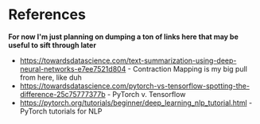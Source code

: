 # References

__For now I'm just planning on dumping a ton of links here that may be useful to sift through later__

* https://towardsdatascience.com/text-summarization-using-deep-neural-networks-e7ee7521d804 - Contraction Mapping is my big pull from here, like duh
* https://towardsdatascience.com/pytorch-vs-tensorflow-spotting-the-difference-25c75777377b - PyTorch v. Tensorflow
* https://pytorch.org/tutorials/beginner/deep_learning_nlp_tutorial.html - PyTorch tutorials for NLP